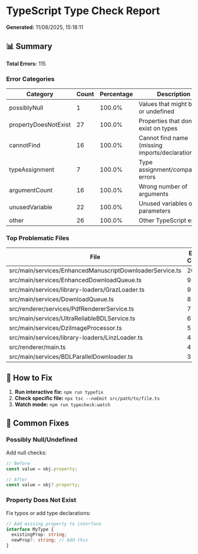 # TypeScript Type Check Report

**Generated:** 11/08/2025, 15:18:11

## 📊 Summary

**Total Errors:** 115

### Error Categories

| Category | Count | Percentage | Description |
|----------|-------|------------|-------------|
| possiblyNull | 1 | 100.0% | Values that might be null or undefined |
| propertyDoesNotExist | 27 | 100.0% | Properties that don't exist on types |
| cannotFind | 16 | 100.0% | Cannot find name (missing imports/declarations) |
| typeAssignment | 7 | 100.0% | Type assignment/compatibility errors |
| argumentCount | 16 | 100.0% | Wrong number of arguments |
| unusedVariable | 22 | 100.0% | Unused variables or parameters |
| other | 26 | 100.0% | Other TypeScript errors |

### Top Problematic Files

| File | Error Count |
|------|-------------|
| src/main/services/EnhancedManuscriptDownloaderService.ts | 20 |
| src/main/services/EnhancedDownloadQueue.ts | 9 |
| src/main/services/library-loaders/GrazLoader.ts | 9 |
| src/main/services/DownloadQueue.ts | 8 |
| src/renderer/services/PdfRendererService.ts | 7 |
| src/main/services/UltraReliableBDLService.ts | 6 |
| src/main/services/DziImageProcessor.ts | 5 |
| src/main/services/library-loaders/LinzLoader.ts | 4 |
| src/renderer/main.ts | 4 |
| src/main/services/BDLParallelDownloader.ts | 3 |

## 🔧 How to Fix

1. **Run interactive fix:** `npm run typefix`
2. **Check specific file:** `npx tsc --noEmit src/path/to/file.ts`
3. **Watch mode:** `npm run typecheck:watch`

## 📝 Common Fixes

### Possibly Null/Undefined
Add null checks:
```typescript
// Before
const value = obj.property;

// After
const value = obj?.property;
```

### Property Does Not Exist
Fix typos or add type declarations:
```typescript
// Add missing property to interface
interface MyType {
  existingProp: string;
  newProp?: string; // Add this
}
```

